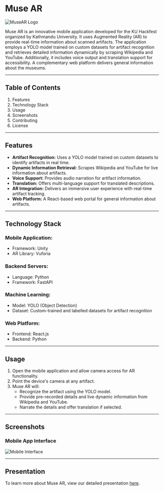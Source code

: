 # Muse AR

![MuseAR Logo](https://i.ibb.co/B2LZj40/0485acbf-4443-4dc8-b437-3da67b53348b.jpg)

Muse AR is an innovative mobile application developed for the KU Hackfest organized by Kathmandu University. It uses Augmented Reality (AR) to provide real-time information about scanned artifacts. The application employs a YOLO model trained on custom datasets for artifact recognition and retrieves detailed information dynamically by scraping Wikipedia and YouTube. Additionally, it includes voice output and translation support for accessibility. A complementary web platform delivers general information about the museums.

---

## Table of Contents

1. Features
2. Technology Stack
3. Usage
4. Screenshots
5. Contributing
6. License

---

## Features

- **Artifact Recognition:** Uses a YOLO model trained on custom datasets to identify artifacts in real time.
- **Dynamic Information Retrieval:** Scrapes Wikipedia and YouTube for live information about artifacts.
- **Voice Support:** Provides audio narration for artifact information.
- **Translation:** Offers multi-language support for translated descriptions.
- **AR Integration:** Delivers an immersive user experience with real-time artifact tracking.
- **Web Platform:** A React-based web portal for general information about artifacts.

---

## Technology Stack

### Mobile Application:

- Framework: Unity
- AR Library: Vuforia

### Backend Servers:

- Language: Python
- Framework: FastAPI

### Machine Learning:

- Model: YOLO (Object Detection)
- Dataset: Custom-trained and labelled datasets for artifact recognition

### Web Platform:

- Frontend: React.js
- Backend: Python

---

## Usage

1. Open the mobile application and allow camera access for AR functionality.
2. Point the device's camera at any artifact.
3. Muse AR will:
   - Recognize the artifact using the YOLO model.
   - Provide pre-recorded details and live dynamic information from Wikipedia and YouTube.
   - Narrate the details and offer translation if selected.

---

## Screenshots

### Mobile App Interface

![Mobile Interface](https://i.ibb.co/G0hG40B/image.png)

---

## Presentation

To learn more about Muse AR, view our detailed presentation [here](https://github.com/bibhushansaakha/museAR/blob/main/assets/MuseAR.pdf).

